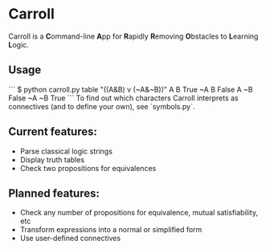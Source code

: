 # Carroll
Carroll is a **C**ommand-line **A**pp for **R**apidly **R**emoving **O**bstacles to **L**earning **L**ogic.

<h2>Usage</h2>
```
$ python carroll.py table "((A&B) v (~A&~B))"
 A  B  True
~A  B  False
 A ~B  False
~A ~B  True
```
To find out which characters Carroll interprets as connectives (and to define your own), see `symbols.py`.

<h2>Current features:</h2>

 - Parse classical logic strings
 - Display truth tables
 - Check two propositions for equivalences

<h2>Planned features:</h2>

 - Check any number of propositions for equivalence, mutual satisfiability, etc
 - Transform expressions into a normal or simplified form
 - Use user-defined connectives
